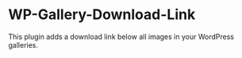 WP-Gallery-Download-Link
========================

This plugin adds a download link below all images in your WordPress galleries.
